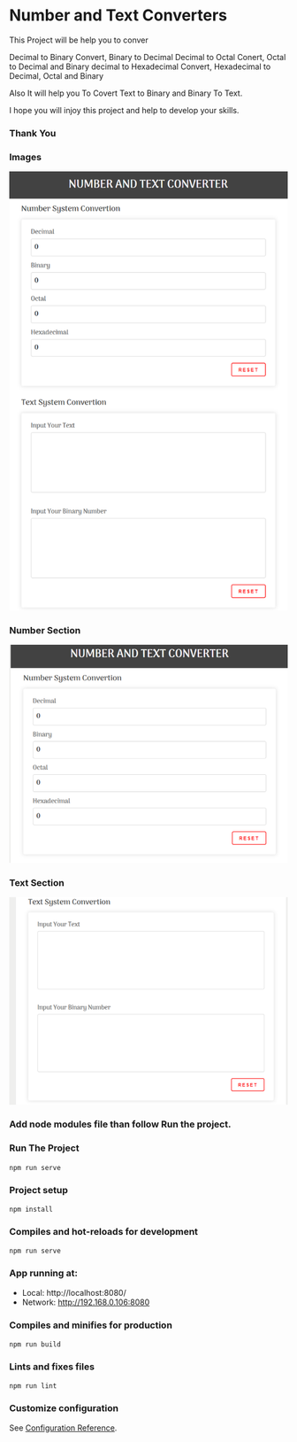 # Number and Text Converters

This Project will be help you to conver 

Decimal to Binary Convert, Binary to Decimal
Decimal to Octal Conert, Octal to Decimal and Binary
decimal to Hexadecimal Convert, Hexadecimal to Decimal, Octal and Binary 

Also It will help you To Covert
Text to Binary and Binary To Text. 

I hope you will injoy this project and help to develop your skills. 
### Thank You

### Images 
![](img/full_section.png)
### Number Section
![](img/number_section.png)
### Text Section
![](img/text_section.png)

### Add node modules file than follow Run the project.

### Run The Project 
```
npm run serve
```

### Project setup
```
npm install
```

### Compiles and hot-reloads for development
```
npm run serve
```

### App running at:
  - Local:   http://localhost:8080/
  - Network: http://192.168.0.106:8080 



### Compiles and minifies for production
```
npm run build
```

### Lints and fixes files
```
npm run lint
```

### Customize configuration
See [Configuration Reference](https://cli.vuejs.org/config/).
